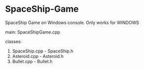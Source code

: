 # SpaceShip-Game
SpaceShip Game on Windows console. Only works for WINDOWS


main: SpaceShipGame.cpp

classes:

1. SpaceShip.cpp - SpaceShip.h
2. Asteroid.cpp - Asteroid.h
3. Bullet.cpp - Bullet.h
